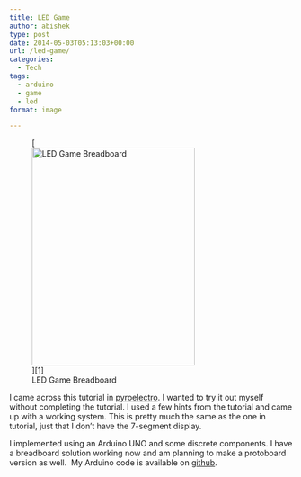 ```yaml
---
title: LED Game
author: abishek
type: post
date: 2014-05-03T05:13:03+00:00
url: /led-game/
categories:
  - Tech
tags:
  - arduino
  - game
  - led
format: image

---
```

<figure id="attachment_19" aria-describedby="caption-attachment-19" style="width: 290px" class="wp-caption alignnone">[<img loading="lazy" class=" wp-image-19" src="https://i1.wp.com/www.rohabini.com/abishek/wp-content/uploads/2014/05/IMG_1476-225x300.jpg?resize=290%2C387" alt="LED Game Breadboard" width="290" height="387" data-recalc-dims="1" />][1]<figcaption id="caption-attachment-19" class="wp-caption-text">LED Game Breadboard</figcaption></figure>

I came across this tutorial in [pyroelectro][2]. I wanted to try it out myself without completing the tutorial. I used a few hints from the tutorial and came up with a working system. This is pretty much the same as the one in tutorial, just that I don&#8217;t have the 7-segment display.

I implemented using an Arduino UNO and some discrete components. I have a breadboard solution working now and am planning to make a protoboard version as well.  My Arduino code is available on <a title="Arduino Adventures | GitHub" href="https://github.com/abishek/arduino-adventures/tree/master/led_game" target="_blank" rel="noopener">github</a>.

 [1]: https://i0.wp.com/abishekgoda.com/wp-content/uploads/2014/05/IMG_1476.jpg
 [2]: http://www.pyroelectro.com/edu/microcontrollers/led_game/ "LED Game | PyroElectro"
